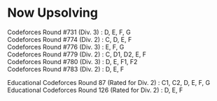 Now Upsolving
=== 
Codeforces Round #731 (Div. 3) : D, E, F, G  
Codeforces Round #774 (Div. 2) : C, D, E, F  
Codeforces Round #776 (Div. 3) : E, F, G  
Codeforces Round #779 (Div. 2) : C, D1, D2, E, F  
Codeforces Round #780 (Div. 3) : D, E, F1, F2  
Codeforces Round #783 (Div. 2) : D, E, F  
  
Educational Codeforces Round 87 (Rated for Div. 2) : C1, C2, D, E, F, G  
Educational Codeforces Round 126 (Rated for Div. 2) : D, E, F
